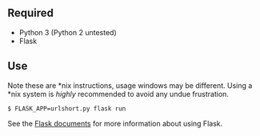 Required
--------

- Python 3 (Python 2 untested)
- Flask

Use
---
Note these are \*nix instructions, usage windows may be different. Using a
\*nix system is *highly* recommended to avoid any undue frustration.

    $ FLASK_APP=urlshort.py flask run

See the [Flask documents](http://flask.pocoo.org/docs/0.12/) for more
information about using Flask.
